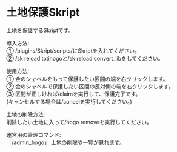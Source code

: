 # 土地保護Skript
土地を保護するSkriptです。

導入方法:  
① /plugins/Skript/scripts/にSkriptを入れてください。  
② /sk reload totihogoと/sk reload convert_libをしてください。  

使用方法:  
① 金のシャベルをもって保護したい区間の端を右クリックします。  
② 金のシャベルで保護したい区間の反対側の端を右クリックします。  
③ 区間が正しければ/claimを実行して、保護完了です。  
(キャンセルする場合は/cancelを実行してください。)

土地の削除方法:  
削除したい土地に入って/hogo removeを実行してください。  

運営用の管理コマンド:  
「/admin_hogo」 土地の削除や一覧が見れます。

